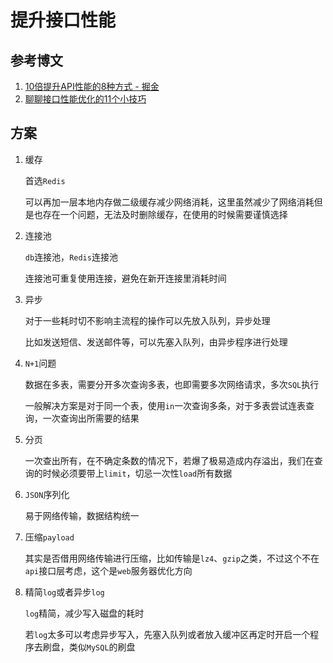 # 提升接口性能

## 参考博文

1. [10倍提升API性能的8种方式 - 掘金](https://juejin.cn/post/7267532912617259049)
2. [聊聊接口性能优化的11个小技巧](https://link.juejin.cn/?target=https%3A%2F%2Fmp.weixin.qq.com%2Fs%3F__biz%3DMzkwNjMwMTgzMQ%3D%3D%26mid%3D2247490731%26idx%3D1%26sn%3D29ed0295c7990157a3a56ba33cf7f8be%26chksm%3Dc0ebc443f79c4d55a2bac81744992c96f97737e5d0717ec99231f4d08f57a7f0220eafdac9c9%26token%3D660773166%26lang%3Dzh_CN%26scene%3D21%23wechat_redirect "https://mp.weixin.qq.com/s?__biz=MzkwNjMwMTgzMQ==&mid=2247490731&idx=1&sn=29ed0295c7990157a3a56ba33cf7f8be&chksm=c0ebc443f79c4d55a2bac81744992c96f97737e5d0717ec99231f4d08f57a7f0220eafdac9c9&token=660773166&lang=zh_CN&scene=21#wechat_redirect")

## 方案

1. 缓存
   
   首选`Redis`
   
   可以再加一层本地内存做二级缓存减少网络消耗，这里虽然减少了网络消耗但是也存在一个问题，无法及时删除缓存，在使用的时候需要谨慎选择

2. 连接池
   
   `db`连接池，`Redis`连接池
   
   连接池可重复使用连接，避免在新开连接里消耗时间

3. 异步
   
   对于一些耗时切不影响主流程的操作可以先放入队列，异步处理
   
   比如发送短信、发送邮件等，可以先塞入队列，由异步程序进行处理

4. `N+1`问题
   
   数据在多表，需要分开多次查询多表，也即需要多次网络请求，多次`SQL`执行
   
   一般解决方案是对于同一个表，使用`in`一次查询多条，对于多表尝试连表查询，一次查询出所需要的结果

5. 分页
   
   一次查出所有，在不确定条数的情况下，若爆了极易造成内存溢出，我们在查询的时候必须要带上`limit`，切忌一次性`load`所有数据

6. `JSON`序列化
   
   易于网络传输，数据结构统一

7. 压缩`payload`
   
   其实是否借用网络传输进行压缩，比如传输是`lz4`、`gzip`之类，不过这个不在`api`接口层考虑，这个是`web`服务器优化方向

8. 精简`log`或者异步`log`
   
   `log`精简，减少写入磁盘的耗时
   
   若`log`太多可以考虑异步写入，先塞入队列或者放入缓冲区再定时开启一个程序去刷盘，类似`MySQL`的刷盘
